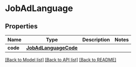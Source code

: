 # JobAdLanguage

## Properties
Name | Type | Description | Notes
------------ | ------------- | ------------- | -------------
**code** | [**JobAdLanguageCode**](JobAdLanguageCode.md) |  | 

[[Back to Model list]](../README.md#documentation-for-models) [[Back to API list]](../README.md#documentation-for-api-endpoints) [[Back to README]](../README.md)


